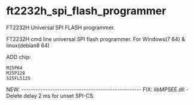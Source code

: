 # ft2232h_spi_flash_programmer
FT2232H Universal SPI FLASH programmer.

FT2232H cmd line universal SPI flash programmer.
For Windows(7 64) & linux(debian8 64)

ADD chip:

    M25P64
    M25P128
    S25FL512S

NEW: --------------------------------------------------
FIX: libMPSEE.dll - Delete delay 2 ms for unset SPI-CS.
